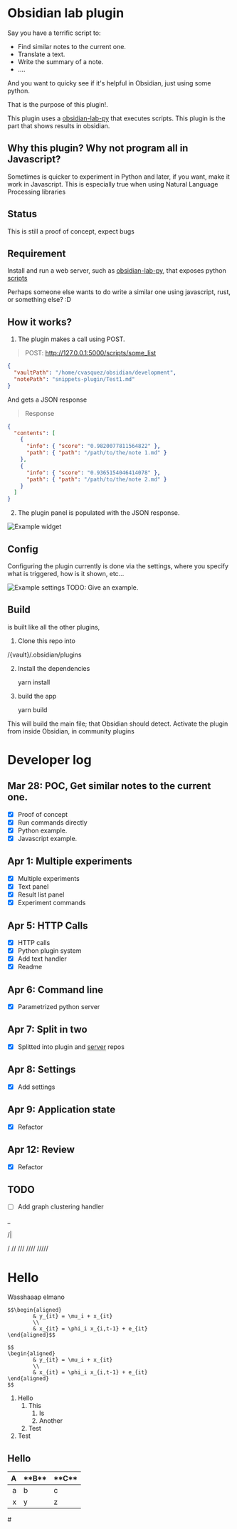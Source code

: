 # Obsidian lab plugin

Say you have a terrific script to:

-   Find similar notes to the current one.
-   Translate a text.
-   Write the summary of a note.
-   ....

And you want to quicky see if it's helpful in Obsidian, just using some python.

That is the purpose of this plugin!. 

This plugin uses a [obsidian-lab-py](https://github.com/cristianvasquez/obsidian-lab-py) that executes scripts. This 
plugin is the part that shows results in obsidian. 

## Why this plugin? Why not program all in Javascript?

Sometimes is quicker to experiment in Python and later, if you want, make it work in Javascript. This is especially true when using Natural Language Processing libraries

## Status

This is still a proof of concept, expect bugs

## Requirement

Install and run a web server, such as [obsidian-lab-py](https://github.com/cristianvasquez/obsidian-lab-py), that 
exposes python [scripts](https://github.com/cristianvasquez/obsidian-lab-py/tree/main/examples)

Perhaps someone else wants to do write a similar one using javascript, rust, or something else? :D

## How it works?

1.  The plugin makes a call using POST.

> POST: <http://127.0.0.1:5000/scripts/some_list>

```json
{
  "vaultPath": "/home/cvasquez/obsidian/development",
  "notePath": "snippets-plugin/Test1.md"
}
```

And gets a JSON response

> Response

```json
{
  "contents": [
    {
      "info": { "score": "0.9820077811564822" },
      "path": { "path": "/path/to/the/note 1.md" }
    },
    {
      "info": { "score": "0.9365154046414078" },
      "path": { "path": "/path/to/the/note 2.md" }
    }
  ]
}
```

2.  The plugin panel is populated with the JSON response.

![Example widget](./docs/example.png)

## Config

Configuring the plugin currently is done via the settings, where you specify what is triggered, how is it shown, 
etc...

![Example settings](./docs/settings_example.png)
TODO: Give an example.

## Build

is built like all the other plugins,

1.  Clone this repo into

/{vault}/.obsidian/plugins

2.  Install the dependencies


    yarn install

3.  build the app


    yarn build

This will build the main file; that Obsidian should detect. Activate the plugin from inside Obsidian, in community plugins

# Developer log

## Mar 28: POC, Get similar notes to the current one.

-   [x] Proof of concept
-   [x] Run commands directly
-   [x] Python example.
-   [x] Javascript example.

## Apr 1: Multiple experiments

-   [x] Multiple experiments
-   [x] Text panel
-   [x] Result list panel
-   [x] Experiment commands

## Apr 5: HTTP Calls

-   [x] HTTP calls
-   [x] Python plugin system
-   [x] Add text handler
-   [x] Readme

## Apr 6: Command line

-   [x] Parametrized python server

## Apr 7: Split in two

-   [x] Splitted into plugin and [server](https://github.com/cristianvasquez/obsidian-lab-py) repos

## Apr 8: Settings

-   [x] Add settings

## Apr 9: Application state

-   [x] Refactor

## Apr 12: Review

-   [x] Refactor

## TODO

-   [ ] Add graph clustering handler

\_

/|

/
//
///
////
/////

# Hello

Wasshaaap elmano

    $$\begin{aligned}
    		& y_{it} = \mu_i + x_{it}
    		\\
    		& x_{it} = \phi_i x_{i,t-1} + e_{it}
    \end{aligned}$$

    $$
    \begin{aligned}
    		& y_{it} = \mu_i + x_{it}
    		\\
    		& x_{it} = \phi_i x_{i,t-1} + e_{it}
    \end{aligned}
    $$

1.  Hello
    1.  This
        1.  Is
        2.  Another
    2.  Test
2.  Test

## Hello

| **A** | \*\*B\*\* | \*\*C\*\* |
| ----: | :-------- | --------- |
|     a | b         | c         |
|     x | y         | z         |

\#
